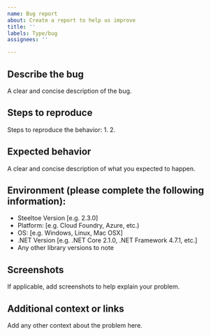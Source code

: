 ```yaml
---
name: Bug report
about: Create a report to help us improve
title: ''
labels: Type/bug
assignees: ''

---
```


## Describe the bug
A clear and concise description of the bug.  

## Steps to reproduce 
Steps to reproduce the behavior:
1.
2.

## Expected behavior
A clear and concise description of what you expected to happen.

## Environment (please complete the following information):
 - Steeltoe Version [e.g. 2.3.0]
 - Platform: [e.g. Cloud Foundry, Azure, etc.) 
 - OS: [e.g. Windows, Linux, Mac OSX]
 - .NET Version [e.g. .NET Core 2.1.0, .NET Framework 4.7.1, etc.] 
 - Any other library versions to note

## Screenshots
If applicable, add screenshots to help explain your problem.

## Additional context or links
Add any other context about the problem here.
